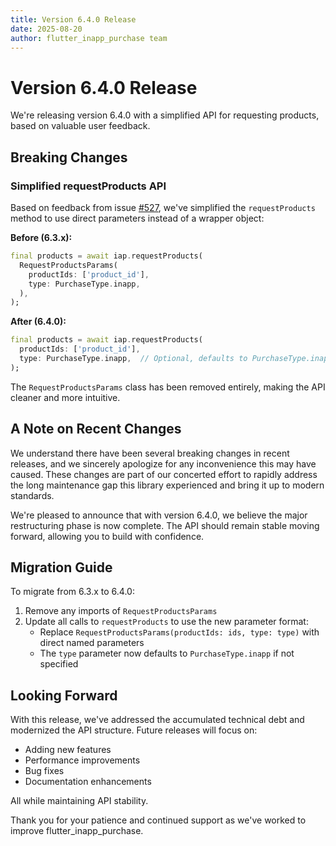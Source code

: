 ```yaml
---
title: Version 6.4.0 Release
date: 2025-08-20
author: flutter_inapp_purchase team
---
```


# Version 6.4.0 Release

We're releasing version 6.4.0 with a simplified API for requesting products, based on valuable user feedback.

## Breaking Changes

### Simplified requestProducts API

Based on feedback from issue [#527](https://github.com/hyochan/flutter_inapp_purchase/issues/527), we've simplified the `requestProducts` method to use direct parameters instead of a wrapper object:

**Before (6.3.x):**
```dart
final products = await iap.requestProducts(
  RequestProductsParams(
    productIds: ['product_id'],
    type: PurchaseType.inapp,
  ),
);
```

**After (6.4.0):**
```dart
final products = await iap.requestProducts(
  productIds: ['product_id'],
  type: PurchaseType.inapp,  // Optional, defaults to PurchaseType.inapp
);
```

The `RequestProductsParams` class has been removed entirely, making the API cleaner and more intuitive.

## A Note on Recent Changes

We understand there have been several breaking changes in recent releases, and we sincerely apologize for any inconvenience this may have caused. These changes are part of our concerted effort to rapidly address the long maintenance gap this library experienced and bring it up to modern standards.

We're pleased to announce that with version 6.4.0, we believe the major restructuring phase is now complete. The API should remain stable moving forward, allowing you to build with confidence.

## Migration Guide

To migrate from 6.3.x to 6.4.0:

1. Remove any imports of `RequestProductsParams`
2. Update all calls to `requestProducts` to use the new parameter format:
   - Replace `RequestProductsParams(productIds: ids, type: type)` with direct named parameters
   - The `type` parameter now defaults to `PurchaseType.inapp` if not specified

## Looking Forward

With this release, we've addressed the accumulated technical debt and modernized the API structure. Future releases will focus on:
- Adding new features
- Performance improvements
- Bug fixes
- Documentation enhancements

All while maintaining API stability.

Thank you for your patience and continued support as we've worked to improve flutter_inapp_purchase.